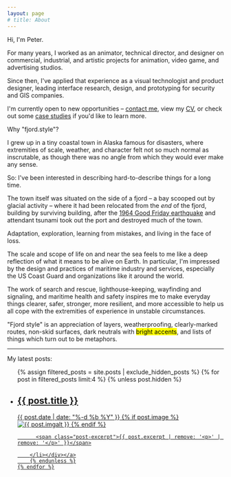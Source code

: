 ```yaml
---
layout: page
# title: About
---
```


<!-- <img class="headshot" alt="Photo of designer Peter Richardson" src="/assets/headshot.jpg"> -->
Hi, I'm Peter.

For many years, I worked as an animator, technical director, and designer on commercial, industrial, and artistic projects for animation, video game, and advertising studios.

Since then, I've applied that experience as a visual technologist and product designer, leading interface research, design, and prototyping for security and GIS companies. 

I'm currently open to new opportunities – <a href="#reachme">contact me</a>, view my <a href="">CV</a>, or check out some <a href="">case studies</a> if you'd like to learn more.

<div class="comments">Why "fjord.style"?</div>

I grew up in a tiny coastal town in Alaska famous for disasters, where extremities of scale, weather, and character felt not so much normal as inscrutable, as though there was no angle from which they would ever make any sense. 

So: I've been interested in describing hard-to-describe things for a long time.

The town itself was situated on the side of a fjord – a bay scooped out by glacial activity – where it had been relocated from the <em>end</em> of the fjord, building by surviving building, after the <a href="https://en.wikipedia.org/wiki/1964_Alaska_earthquake">1964 Good Friday earthquake</a> and attendant tsunami took out the port and destroyed much of the town.

Adaptation, exploration, learning from mistakes, and living in the face of loss.

The scale and scope of life on and near the sea feels to me like a deep reflection of what it means to be alive on Earth. In particular, I'm impressed by the design and practices of maritime industry and services, especially the US Coast Guard and organizations like it around the world.

The work of search and rescue, lighthouse-keeping, wayfinding and signaling, and maritime health and safety inspires me to make everyday things clearer, safer, stronger, more resilient, and more accessible to help us all cope with the extremities of experience in unstable circumstances.

"Fjord style" is an appreciation of layers, weatherproofing, clearly-marked routes, non-skid surfaces, dark neutrals with <mark>bright accents</mark>, and lists of things which turn out to be metaphors.

<hr>

<div class="comments">My latest posts:</div>

  <ul class="post-cards">
    {% assign filtered_posts = site.posts | exclude_hidden_posts %}
    {% for post in filtered_posts limit:4 %}
    {% unless post.hidden %}
      <a class="post-link" href="{{ post.url | prepend: site.baseurl }}" aria-label="{{ post.aria-label }}"><div class="border"><li class="post-card">
          <h2>
            {{ post.title }}
          </h2>
          <span class="post-meta">{{ post.date | date: "%-d %b %Y" }}</span>
          {% if post.image %}<span class="post-img">
          <img class="cardheaderimg" src="/assets{{ post.url }}/{{ post.image }}" alt="{{ post.imgalt }}"></span>
          {% endif %}

          <span class="post-excerpt">{{ post.excerpt | remove: '<p>' | remove: '</p>' }}</span>

        </li></div></a>
        {% endunless %}
    {% endfor %}
  </ul>
